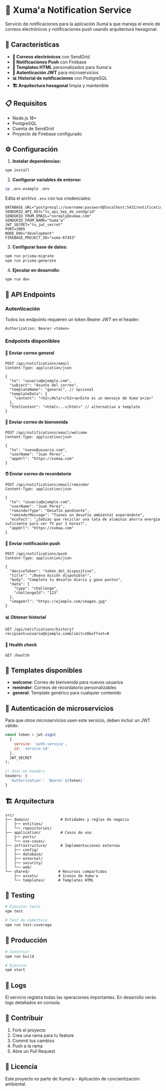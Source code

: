 # 🌱 Xuma'a Notification Service

Servicio de notificaciones para la aplicación Xuma'a que maneja el envío de correos electrónicos y notificaciones push usando arquitectura hexagonal.

## 🚀 Características

- **📧 Correos electrónicos** con SendGrid
- **📱 Notificaciones Push** con Firebase
- **🎨 Templates HTML** personalizados para Xuma'a
- **🔐 Autenticación JWT** para microservicios
- **📊 Historial de notificaciones** con PostgreSQL
- **🏗️ Arquitectura hexagonal** limpia y mantenible

## 📋 Requisitos

- Node.js 18+
- PostgreSQL
- Cuenta de SendGrid
- Proyecto de Firebase configurado

## ⚙️ Configuración

1. **Instalar dependencias:**
```bash
npm install
```

2. **Configurar variables de entorno:**
```bash
cp .env.example .env
```

Edita el archivo `.env` con tus credenciales:
```env
DATABASE_URL="postgresql://username:password@localhost:5432/notification_db"
SENDGRID_API_KEY="tu_api_key_de_sendgrid"
SENDGRID_FROM_EMAIL="noreply@xumaa.com"
SENDGRID_FROM_NAME="Xuma'a"
JWT_SECRET="tu_jwt_secret"
PORT=3005
NODE_ENV="development"
FIREBASE_PROJECT_ID="xuma-6f453"
```

3. **Configurar base de datos:**
```bash
npm run prisma:migrate
npm run prisma:generate
```

4. **Ejecutar en desarrollo:**
```bash
npm run dev
```

## 📡 API Endpoints

### Autenticación
Todos los endpoints requieren un token Bearer JWT en el header:
```
Authorization: Bearer <token>
```

### Endpoints disponibles

#### 📧 Enviar correo general
```http
POST /api/notifications/email
Content-Type: application/json

{
  "to": "usuario@ejemplo.com",
  "subject": "Asunto del correo",
  "templateName": "general", // opcional
  "templateData": {
    "content": "<h2>¡Hola!</h2><p>Este es un mensaje de Xuma'a</p>"
  },
  "htmlContent": "<html>...</html>" // alternativo a template
}
```

#### 🎉 Enviar correo de bienvenida
```http
POST /api/notifications/email/welcome
Content-Type: application/json

{
  "to": "nuevo@usuario.com",
  "userName": "Juan Pérez",
  "appUrl": "https://xumaa.com"
}
```

#### ⏰ Enviar correo de recordatorio
```http
POST /api/notifications/email/reminder
Content-Type: application/json

{
  "to": "usuario@ejemplo.com",
  "userName": "Juan Pérez",
  "reminderType": "Desafío pendiente",
  "reminderMessage": "Tienes un desafío ambiental esperándote",
  "ecoFact": "¿Sabías que reciclar una lata de aluminio ahorra energía suficiente para ver TV por 3 horas?",
  "appUrl": "https://xumaa.com"
}
```

#### 📱 Enviar notificación push
```http
POST /api/notifications/push
Content-Type: application/json

{
  "deviceToken": "token_del_dispositivo",
  "title": "¡Nueva misión disponible!",
  "body": "Completa tu desafío diario y gana puntos",
  "data": {
    "type": "challenge",
    "challengeId": "123"
  },
  "imageUrl": "https://ejemplo.com/imagen.jpg"
}
```

#### 📊 Obtener historial
```http
GET /api/notifications/history?recipient=usuario@ejemplo.com&limit=10&offset=0
```

#### 🏥 Health check
```http
GET /health
```

## 🎨 Templates disponibles

- **welcome**: Correo de bienvenida para nuevos usuarios
- **reminder**: Correos de recordatorio personalizables
- **general**: Template genérico para cualquier contenido

## 🔐 Autenticación de microservicios

Para que otros microservicios usen este servicio, deben incluir un JWT válido:

```javascript
const token = jwt.sign(
  { 
    service: 'auth-service',
    id: 'service-id' 
  }, 
  JWT_SECRET
);

// Usar en headers
headers: {
  'Authorization': `Bearer ${token}`
}
```

## 🏗️ Arquitectura

```
src/
├── domain/              # Entidades y reglas de negocio
│   ├── entities/
│   └── repositories/
├── application/         # Casos de uso
│   ├── ports/
│   └── use-cases/
├── infrastructure/      # Implementaciones externas
│   ├── config/
│   ├── database/
│   ├── external/
│   ├── security/
│   └── web/
└── shared/             # Recursos compartidos
    ├── assets/         # Iconos de Xuma'a
    └── templates/      # Templates HTML
```

## 🧪 Testing

```bash
# Ejecutar tests
npm test

# Test de cobertura
npm run test:coverage
```

## 🚀 Producción

```bash
# Construir
npm run build

# Ejecutar
npm start
```

## 📝 Logs

El servicio registra todas las operaciones importantes. En desarrollo verás logs detallados en consola.

## 🤝 Contribuir

1. Fork el proyecto
2. Crea una rama para tu feature
3. Commit tus cambios
4. Push a la rama
5. Abre un Pull Request

## 📄 Licencia

Este proyecto es parte de Xuma'a - Aplicación de concientización ambiental.
